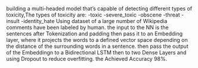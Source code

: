 building a multi-headed model that’s capable of detecting different types of toxicity,The types of toxicity are:
-toxic
-severe_toxic
-obscene
-threat
-insult
-identity_hate 
Using dataset of a large number of Wikipedia comments have been labeled by human.
the input to the NN is the sentences after Tokenization and padding then pass it to an Embedding layer,
where it projects the words to a defined vector space depending on the distance of the surrounding words in a sentence. 
then pass the output of the Embeddingn to a Bidirectional LSTM then to two Dense Layers and using Dropout to reduce overfitting.
the Achieved Accuracy 98%.
